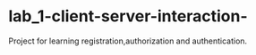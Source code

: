 # lab_1-client-server-interaction-
Project for learning registration,authorization and authentication.
